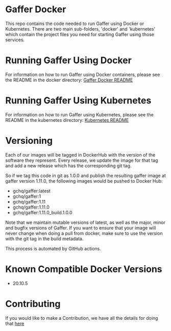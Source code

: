 Gaffer Docker
================

This repo contains the code needed to run Gaffer using Docker or Kubernetes. 
There are two main sub-folders, 'docker' and 'kubernetes' which contain the project files you need for starting Gaffer using those services.

# Running Gaffer Using Docker
For information on how to run Gaffer using Docker containers, please see the README in the docker directory: [Gaffer Docker README](docker/README.md)

# Running Gaffer Using Kubernetes
For information on how to run Gaffer using Kubernetes, please see the README in the kubernetes directory: [Kubernetes README](kubernetes/README.md)

# Versioning
Each of our images will be tagged in DockerHub with the version of the software they represent. Every release,
we update the image for that tag and add a new release which has the corresponding git tag.

So if we tag this code in git as 1.0.0 and publish the resulting gaffer image at gaffer version 1.11.0, the following
images would be pushed to Docker Hub:

* gchq/gaffer:latest
* gchq/gaffer:1
* gchq/gaffer:1.11
* gchq/gaffer:1.11.0
* gchq/gaffer:1.11.0_build.1.0.0

Note that we maintain mutable versions of latest, as well as the major, minor and bugfix versions of Gaffer. If you want to
ensure that your image will never change when doing a pull from docker, make sure to use the version with the git tag in the
build metadata.

This process is automated by GitHub actions.

# Known Compatible Docker Versions
* 20.10.5

# Contributing
If you would like to make a Contribution, we have all the details for doing that [here](CONTRIBUTING.md)
